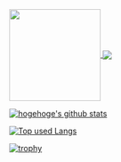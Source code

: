 <div>
  <a href="https://github.com/anuraghazra/github-readme-stats">
    <img align="center" src="https://github-readme-stats.vercel.app/api?username=k-syota&show_icons=true" height="164px" />
  </a>

  <a href="https://github.com/anuraghazra/github-readme-stats">
    <img align="center" src="https://github-readme-stats.vercel.app/api/top-langs/?username=k-syota&layout=compact" />
  </a>
</div>

<!-- リポジトリステータス -->
[![hogehoge's github stats](https://github-readme-stats.vercel.app/api?username=k-syota&hide=contribs&count_private=true&show_icons=true&theme=tokyonight)](https://github.com/k-syota/)

<!-- ソースコード統計 -->
[![Top used Langs](https://github-readme-stats.vercel.app/api/top-langs/?username=k-syota&layout=compact&theme=tokyonight)](https://github.com/k-syota/)

[![trophy](https://github-profile-trophy.vercel.app/?username=k-syota&theme=onestar&column=7&margin-w=15&margin-h=15)](https://github.com/k-syota/github-profile-trophy)


